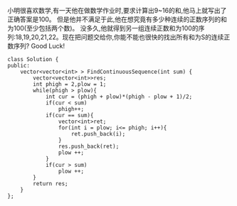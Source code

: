 小明很喜欢数学,有一天他在做数学作业时,要求计算出9~16的和,他马上就写出了正确答案是100。
但是他并不满足于此,他在想究竟有多少种连续的正数序列的和为100(至少包括两个数)。
没多久,他就得到另一组连续正数和为100的序列:18,19,20,21,22。现在把问题交给你,你能不能也很快的找出所有和为S的连续正数序列? Good Luck!

```
class Solution {
public:
    vector<vector<int> > FindContinuousSequence(int sum) {
        vector<vector<int>>res;
        int phigh = 2,plow = 1;
        while(phigh > plow){
            int cur = (phigh + plow)*(phigh - plow + 1)/2;
            if(cur < sum)
                phigh++;
            if(cur == sum){
                vector<int>ret;
                for(int i = plow; i<= phigh; i++){
                    ret.push_back(i);
                }
                res.push_back(ret);
                plow ++;
            }
            if(cur > sum)
                plow ++;
        }
        return res;
    }
};
```